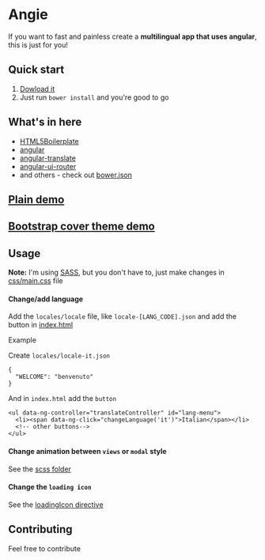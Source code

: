 # Angie

If you want to fast and painless create a **multilingual app that uses angular**, this is just for you!

## Quick start

1. [Dowload it](http://antonio-delivuk.from.hr/angie/angie_v0.0.1.rar)
2. Just run `bower install` and you're good to go

## What's in here

* [HTML5Boilerplate](https://github.com/h5bp/html5-boilerplate)
* [angular](https://angularjs.org/)
* [angular-translate](https://github.com/angular-translate/angular-translate)
* [angular-ui-router](https://github.com/angular-ui/ui-router)
* and others - check out [bower.json](https://github.com/adelivuk/angie/blob/master/bower.json)

## [Plain demo](http://antonio-delivuk.from.hr/angie)
## [Bootstrap cover theme demo](http://antonio-delivuk.from.hr/angie/bootstrap)

## Usage

**Note:** I'm using [SASS](http://sass-lang.com/), but you don't have to, just make changes in [css/main.css](https://github.com/adelivuk/angie/blob/master/css/main.css) file

#### Change/add language
Add the `locales/locale` file, like `locale-[LANG_CODE].json` and add the button in [index.html](https://github.com/adelivuk/angie/blob/master/index.html#LC23)

Example

Create `locales/locale-it.json`


```
{
  "WELCOME": "benvenuto"
}
```

And in `index.html` add the `button`

```
<ul data-ng-controller="translateController" id="lang-menu">
  <li><span data-ng-click="changeLanguage('it')">Italian</span></li>
  <!-- other buttons-->
</ul>
```

#### Change animation between `views` or `modal` style
See the [scss folder](https://github.com/adelivuk/angie/tree/master/scss)

#### Change the `loading icon`
See the [loadingIcon directive](https://github.com/adelivuk/angie/blob/master/js/app.js#L49)

## Contributing
Feel free to contribute